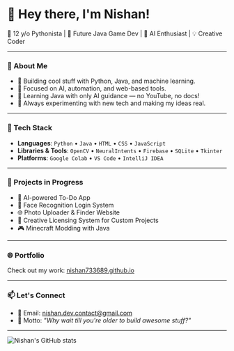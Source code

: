 # 👋 Hey there, I'm Nishan!

🎯 12 y/o Pythonista | 🚀 Future Java Game Dev | 🤖 AI Enthusiast | 💡 Creative Coder

---

### 🧠 About Me

- 🔭 Building cool stuff with Python, Java, and machine learning.
- 🧠 Focused on AI, automation, and web-based tools.
- 💬 Learning Java with only AI guidance — no YouTube, no docs!
- 🌱 Always experimenting with new tech and making my ideas real.

---

### 🧰 Tech Stack

- **Languages**: `Python` • `Java` • `HTML` • `CSS` • `JavaScript`
- **Libraries & Tools**: `OpenCV` • `NeuralIntents` • `Firebase` • `SQLite` • `Tkinter`
- **Platforms**: `Google Colab` • `VS Code` • `IntelliJ IDEA`

---

### 🚧 Projects in Progress

- 🤖 AI-powered To-Do App
- 📸 Face Recognition Login System
- 🌐 Photo Uploader & Finder Website
- 🔐 Creative Licensing System for Custom Projects
- 🎮 Minecraft Modding with Java

---

### 🌐 Portfolio

Check out my work: [nishan733689.github.io](https://nishan733689.github.io)

---

### 📫 Let's Connect

- 💌 Email: [nishan.dev.contact@gmail.com](mailto:nishan.dev.contact@gmail.com)
- 🧠 Motto: *"Why wait till you're older to build awesome stuff?"*

---

![Nishan's GitHub stats](https://github-readme-stats.vercel.app/api?username=nishan-junior&show_icons=true&theme=tokyonight)
